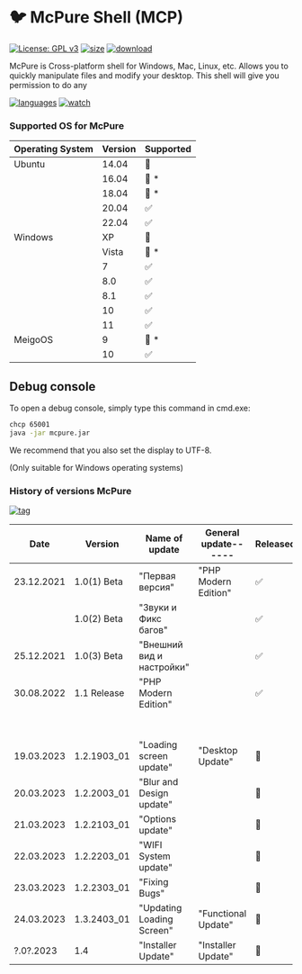 # :bird: McPure Shell (MCP)

[![License: GPL v3](https://img.shields.io/github/license/pterodactyl-installer/pterodactyl-installer)](LICENSE)
[![size](https://4.vercel.app/static/size/555/6.22MB/b36d41?icon=size)](src/Badge.php/)
[![download](https://4.vercel.app/static/download/555/73/a4a61d?icon=download)](../../)

McPure is Cross-platform shell for Windows, Mac, Linux, etc. Allows you to quickly manipulate files and modify your desktop. This shell will give you permission to do any

[![languages](https://4.vercel.app/static/language/555/php/007EC6?icon=language)](../../search?l=php)
[![watch](https://4.vercel.app/static/watch/555/18K/28a745?icon=watch)](../../watchers)

### Supported OS for McPure

| Operating System | Version | Supported          |
| ---------------- | ------- | ------------------ |
| Ubuntu           | 14.04   | :red_circle:       |
|                  | 16.04   | :red_circle: \*    |
|                  | 18.04   | :red_circle: \*    |
|                  | 20.04   | :white_check_mark: |
|                  | 22.04   | :white_check_mark: |
| Windows          | XP      | :red_circle:       |
|                  | Vista   | :red_circle: \*    |
|                  | 7       | :white_check_mark: |
|                  | 8.0     | :white_check_mark: |
|                  | 8.1     | :white_check_mark: |
|                  | 10      | :white_check_mark: |
|                  | 11      | :white_check_mark: |
| MeigoOS          | 9       | :red_circle: \*    |
|                  | 10      | :white_check_mark: |

## Debug console

To open a debug console, simply type this command in cmd.exe:

```bash
chcp 65001
java -jar mcpure.jar
```
We recommend that you also set the display to UTF-8.

(Only suitable for Windows operating systems)

### History of versions McPure

[![tag](https://4.vercel.app/static/tag/555/V1.2.2003_01/84bf96?icon=tag)](../../releases)

| Date             | Version        | Name of update            | General update------ | Released           | Size of the update |
| ---------------- | -------------- | ------------------------- | -------------------- | ------------------ | ------------------ |
| 23.12.2021       | 1.0(1) Beta    | "Первая версия"           | "PHP Modern Edition" | :white_check_mark: | 106MB              |
|                  | 1.0(2) Beta    | "Звуки и Фикс багов"      |                      | :white_check_mark: | 107MB              |
| 25.12.2021       | 1.0(3) Beta    | "Внешний вид и настройки" |                      | :white_check_mark: | 156MB              |
| 30.08.2022       | 1.1 Release    | "PHP Modern Edition"      |                      | :white_check_mark: | 6,22MB (installer) |
|                  |                |                           |                      |                    | ~175 MB (shell)    |
| 19.03.2023       | 1.2.1903_01    | "Loading screen update"   | "Desktop Update"     | :red_circle:       | ~150MB             |
| 20.03.2023       | 1.2.2003_01    | "Blur and Design update"  |                      | :red_circle:       | ~150MB             |
| 21.03.2023       | 1.2.2103_01    | "Options update"          |                      | :red_circle:       | ~160MB             |
| 22.03.2023       | 1.2.2203_01    | "WIFI System update"      |                      | :red_circle:       | ~165MB             |
| 23.03.2023       | 1.2.2303_01    | "Fixing Bugs"             |                      | :red_circle:       | ~165MB             |
| 24.03.2023       | 1.3.2403_01    | "Updating Loading Screen" | "Functional Update"  | :red_circle:       | ~170MB             |
| ?.0?.2023        | 1.4            | "Installer Update"        | "Installer Update"   | :red_circle:       | ~200MB             |
